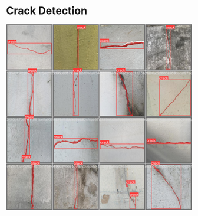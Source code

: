 # Crack Detection
![Crack Detection](https://github.com/Seth0x41/Crack-Detection/blob/main/download.jfif)
